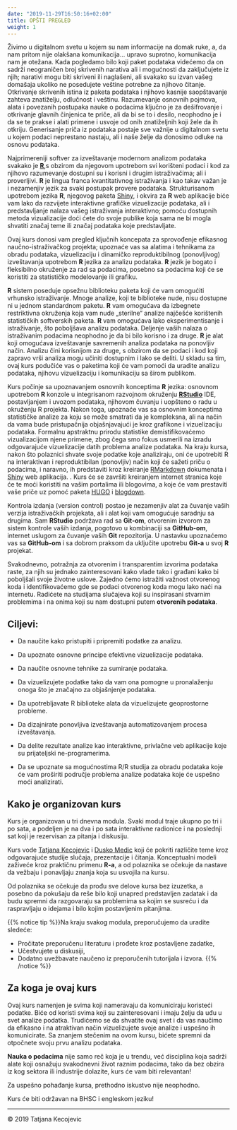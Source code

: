 ```yaml
---
date: "2019-11-29T16:50:16+02:00"
title: OPŠTI PREGLED
weight: 1
---
```


Živimo u digitalnom svetu u kojem su nam informacije na domak ruke, a, da nam pritom nije olakšana komunikacija… upravo suprotno, komunikacija nam je otežana. Kada pogledamo bilo koji paket podataka videćemo da on sadrži neograničen broj skrivenih narativa ali i mogućnosti da zaključujete iz njih; narativi mogu biti skriveni ili naglašeni, ali svakako su izvan vašeg domašaja ukoliko ne posedujete veštine potrebne za njihovo čitanje. Otkrivanje skrivenih istina iz paketa podataka i njihovo kasnije saopštavanje zahteva znatiželju, odlučnost i veštinu. Razumevanje osnovnih pojmova, alata i povezanih postupaka nauke o podacima ključno je za dešifrovanje i otkrivanje glavnih činjenica te priče, ali da bi se to i desilo, neophodno je i da se te prakse i alati primene i usvoje od onih znatiželjnih koji žele da ih otkriju. Generisanje priča iz podataka postaje sve važnije u digitalnom svetu u kojem podaci neprestano nastaju, ali i naše želje da donosimo odluke na osnovu podataka.

Najprimereniji softver za izveštavanje modernom analizom podataka svakako je [**R**](https://www.r-project.org),s obzirom da njegovom upotrebom svi korišteni podaci i kod za njihovo razumevanje dostupni su i korisni i drugim istraživačima; ali i proverljivi. **R** je lingua franca kvantitativnog istraživanja i kao takav važan je i nezamenjiv jezik za svaki postupak provere podataka. Strukturisanom upotrebom jezika **R**, njegovog paketa [Shiny](https://shiny.rstudio.com), i okvira za  **R** web aplikacije biće vam lako da razvijete interaktivne grafičke vizuelizacije podataka, ali i predstavljanje nalaza vašeg istraživanja interaktivno; pomoću dostupnih metoda vizualizacije doći ćete do svoje publike koja sama ne bi mogla shvatiti značaj teme ili značaj podataka koje predstavljate.

Ovaj kurs donosi vam pregled ključnih koncepata za sprovođenje efikasnog naučno-istraživačkog projekta; upoznaće vas sa alatima i tehnikama za obradu podataka, vizuelizaciju i dinamičko reproduktibilnog (ponovljivog) izveštavanja upotrebom **R** jezika za analizu podataka. **R** jezik je bogato i fleksibilno okruženje za rad sa podacima, posebno sa podacima koji će se koristiti za statističko modelovanje ili grafiku. 

**R** sistem poseduje opsežnu biblioteku paketa koji će vam omogućiti vrhunsko istraživanje. Mnoge analize, koji te biblioteke nude, nisu dostupne ni u jednom standardnom paketu. **R** vam omogućava da izbegnete restriktivna okruženja koja vam nude „sterilne“ analize najčešće korištenih statističkih softverskih paketa. **R** vam omogućava lako eksperimentisanje i istraživanje, što poboljšava analizu podataka. Deljenje vaših nalaza o istraživanim podacima neophodno je da bi bilo korisno i za druge. **R** je alat koji omogućava izveštavanje savremenih analiza podataka na ponovljiv način. Analizu čini korisnijom za druge, s obzirom da se podaci i kod koji zapravo vrši analiza mogu učiniti dostupnim i lako se deliti. U skladu sa tim, ovaj kurs podučiće vas o paketima koji će vam pomoći da uradite analizu podataka, njihovu vizuelizaciju i komunikaciju sa širom publikom.

Kurs počinje sa upoznavanjem osnovnih konceptima **R** jezika: osnovnom upotrebom **R** konzole u integrisanom razvojnom okruženju [**RStudio**](https://www.rstudio.com) IDE, postavljanjem i uvozom podataka, njihovom čuvanju i uopšteno o radu u okruženju R projekta. Nakon toga, upoznaće vas sa osnovnim konceptima statističke analize za koju se može smatrati da je kompleksna, ali na način da vama bude pristupačnija objašnjavajući je kroz grafikone i vizuelizaciju podataka. Formalnu apstraktnu prirodu statistike demistifikovaćemo vizualizacijom njene primene, zbog čega smo fokus usmerili na izradu odgovarajuće vizuelizacije datih problema analize podataka. Na kraju kursa, nakon što polaznici shvate svoje podatke koje analiziraju, oni će upotrebiti R na interaktivan i reproduktibilan (ponovljiv) način koji će sažeti priču o podacima, i naravno, ih predstaviti kroz kreiranje [RMarkdown](https://rmarkdown.rstudio.com/) dokumenata i  [Shiny](https://shiny.rstudio.com) web aplikacija. . Kurs će se završiti kreiranjem internet stranica koje će te moći koristiti na vašim portalima ili blogovima, a koje će vam prestaviti vaše priče uz pomoć paketa [HUGO](https://gohugo.io/) i [blogdown](https://bookdown.org/yihui/blogdown/).

Kontrola izdanja (version control) postao je nezamenjiv alat za čuvanje vaših verzija istraživačkih projekata, ali i alat koji vam omogućuje saradnju sa drugima. Sam **RStudio** podržava rad sa **Git-om**, otvorenim izvorom za sistem kontrole vaših izdanja, pogotovo u kombinaciji sa **GitHub-om**, internet uslugom za čuvanje vaših **Git** repozitorija. U nastavku upoznaćemo vas sa **GitHub-om** i sa dobrom praksom da uključite upotrebu **Git-a** u svoj **R** projekat. 

Svakodnevno, potražnja za otvorenim i transparentim izvorima podataka raste, za njih su jednako zainteresovani kako vlade tako i građani kako bi poboljšali svoje životne uslove. Zajedno ćemo istražiti važnost otvorenog koda i identifikovaćemo gde se podaci otvorenog koda mogu lako naći na internetu. Radićete na studijama slučajeva koji su inspirasani stvarnim problemima i na onima koji su nam dostupni putem **otvorenih podataka**. 

## Ciljevi:

-	Da naučite kako pristupiti i pripremiti podatke za analizu. 

-	Da upoznate osnovne principe efektivne vizuelizacije podataka.

-	Da naučite osnovne tehnike za sumiranje podataka.

-	Da vizuelizujete podatke tako da vam ona pomogne u pronalaženju onoga što je značajno za objašnjenje podataka.

-	Da upotrebljavate R biblioteke alata da vizuelizujete geoprostorne probleme.

-	Da dizajnirate ponovljiva izveštavanja automatizovanjem procesa izveštavanja.

-	Da delite rezultate analize kao interaktivne, privlačne veb aplikacije koje su prijateljski ne-programerima.

- Da se upoznate sa mogućnostima R/R studija za obradu podataka koje će vam proširiti područje problema analize podataka koje će uspešno moći analizirati.


## Kako je organizovan kurs

Kurs je organizovan u tri dnevna modula. Svaki modul traje ukupno po tri i po sata, a podeljen je na dva i po sata interaktivne radionice i na poslednji sat koji je rezervisan za pitanja i diskusiju.

Kurs vode [Tatjana Kecojevic](https://www.linkedin.com/in/tatjana-kecojevic-803704143/) i [Dusko Medic](https://www.linkedin.com/in/duskomedic/) koji će pokriti različite teme kroz odgovarajuće studije slučaja, prezentacije i čitanja. Konceptualni modeli zaživeće kroz praktičnu primenu **R-a**, a od polaznika se očekuje da nastave da vežbaju i ponavljaju znanja koja su usvojila na kursu.

Od polaznika se očekuje da prođu sve delove kursa bez izuzetka, a posebno da pokušaju da reše bilo koji unapred predstavljen zadatak i da budu spremni da razgovaraju sa problemima sa kojim se susreću i da raspravljaju o idejama i bilo kojim postavljenim pitanjima. 

{{% notice tip %}}Na kraju svakog modula, preporučujemo da uradite sledeće:

* Pročitate preporučenu literaturu i prođete kroz postavljene zadatke,
* Učestvujete u diskusiji,
* Dodatno uvežbavate naučeno iz preporučenih tutorijala i izvora.
{{% /notice %}}


## Za koga je ovaj kurs

Ovaj kurs namenjen je svima koji nameravaju da komuniciraju koristeći podatke. Biće od koristi svima koji su zainteresovani i imaju želju da uđu u svet analize podatka. Trudićemo se da shvatite ovaj svet i da vas naučimo da efikasno i na atraktivan način vizuelizujete svoje analize i uspešno ih komunicirate. Sa znanjem stečenim na ovom kursu, bićete spremni da otpočnete svoju prvu analizu podataka.

**Nauka o podacima** nije samo reč koja je u trendu, već disciplina koja sadrži alate koji osnažuju svakodnevni život raznim podacima, tako da bez obzira iz kog sektora ili industrije dolazite, kurs će vam biti relevantan!

Za uspešno pohađanje kursa, prethodno iskustvo nije neophodno.

Kurs će biti održavan na BHSC i engleskom jeziku!


-----------------------------
© 2019 Tatjana Kecojevic
